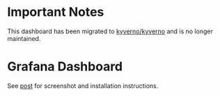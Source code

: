 # Important Notes
This dashboard has been migrated to [kyverno/kyverno](https://github.com/kyverno/kyverno/blob/main/charts/kyverno/grafana/dashboard.json) and is no longer maintained.


# Grafana Dashboard


See [post](https://nirmata.com/2021/06/18/monitoring-kyverno-with-prometheus/) for screenshot and installation instructions.
